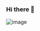 ### Hi there 👋
![image]([https://camo.githubusercontent.com/5699ef22299a6c444493498e91a642995478d80c8d557b45f7c603b6e7610018/68747470733a2f2f6769746875622d726561646d652d73746174732e76657263656c2e6170702f6170693f757365726e616d653d436f6d7075746572456c697465267468656d653d6461726b](https://github-readme-stats.vercel.app/api?username=fynnkunz&theme=dark))
<!--
**fynnkunz/fynnkunz** is a ✨ _special_ ✨ repository because its `README.md` (this file) appears on your GitHub profile.

Here are some ideas to get you started:

- 🔭 I’m currently working on ...
- 🌱 I’m currently learning ...
- 👯 I’m looking to collaborate on ...
- 🤔 I’m looking for help with ...
- 💬 Ask me about ...
- 📫 How to reach me: ...
- 😄 Pronouns: ...
- ⚡ Fun fact: ...
-->
